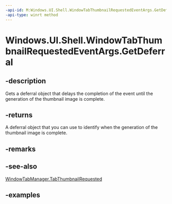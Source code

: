 ```yaml
---
-api-id: M:Windows.UI.Shell.WindowTabThumbnailRequestedEventArgs.GetDeferral
-api-type: winrt method
---
```


# Windows.UI.Shell.WindowTabThumbnailRequestedEventArgs.GetDeferral

<!--
public Windows.Foundation.Deferral GetDeferral ();
-->

## -description

Gets a deferral object that delays the completion of the event until the generation of the thumbnail image is complete.

## -returns

A deferral object that you can use to identify when the generation of the thumbnail image is complete.

## -remarks

## -see-also

[WindowTabManager.TabThumbnailRequested](windowtabmanager_tabthumbnailrequested.md)

## -examples

